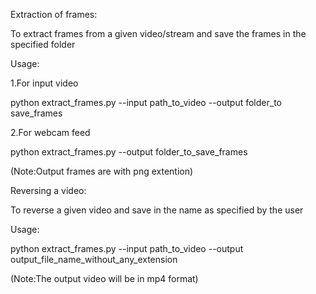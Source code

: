 Extraction of frames:

To extract frames from a given video/stream and save the frames in the specified folder

Usage:

1.For input video

python extract_frames.py --input path_to_video --output folder_to save_frames 

2.For webcam feed

python extract_frames.py --output folder_to_save_frames  

(Note:Output frames are with png extention)

Reversing a video:

To reverse a given video and save in the name as specified by the user

Usage:

python extract_frames.py --input path_to_video --output output_file_name_without_any_extension

(Note:The output video will be in mp4 format)
